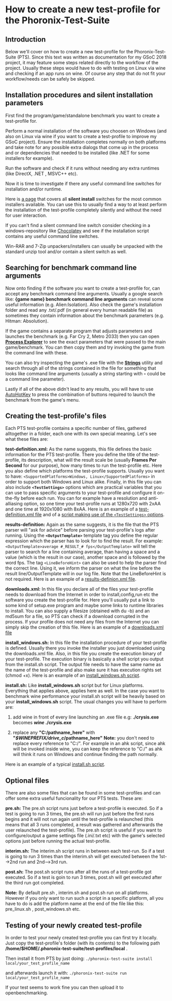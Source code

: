 # How to create a new test-profile for the Phoronix-Test-Suite

## Introduction
Below we'll cover on how to create a new test-profile for the Phoronix-Test-Suite (PTS).
Since this text was written as documentation for my GSoC 2018 project, it may feature some steps related directly to the workflow of the project.
Usually these steps would have to do with testing on Linux via wine and checking if an app runs on wine.
Of course any step that do not fit your workflow/needs can be safely be skipped.

## Installation procedures and silent installation parameters

First find the program/game/standalone benchmark you want to create a test-profile for.

Perform a normal installation of the software you choosen on Windows (and also on Linux via wine if you want to create a test-profile to improve my GSoC project).
Ensure the installation completes normally on both platforms and take note for any possible extra dialogs that come up in the process and or dependencies that needed to be installed (like .NET for some installers for example).

Run the software and check if it runs without needing any extra runtimes (like DirectX, .NET , MSVC++ etc).

Now it is time to investigate if there any useful command line switches for installation and/or runtime.

Here is [a page](http://unattended.sourceforge.net/installers.php) that covers all **silent install** switches for the most common installers available.
You can use this to usually find a way to at least perform the installation of the test-profile completely silently and without the need for user interaction.

If you can't find a silent command line switch consider checking in a windows-repository like [Chocolatey](https://chocolatey.org/) and see if the installation script contains any useful command line switches.

Win-RAR and 7-Zip unpackers/installers can usually be unpacked with the standard unzip tool and/or contain a silent switch as well.

## Searching for benchmark command line arguments

Now onto finding if the software you want to create a test-profile for, can accept any benchmark command line arguments. 
Usually a google search like: **{game name} benchmark command line arguments** can reveal some useful information (e.g. Alien:Isolation).
Also check the game's installation folder and read any .txt/.pdf (in general every human readable file) as sometimes they contain information about the benchmark parameters (e.g. Hitman: Absolution).

If the game contains a separate program that adjusts parameters and launches the benchmark (e.g. Far Cry 2, Metro 2033) then you can open **[Process Explorer](https://docs.microsoft.com/en-us/sysinternals/downloads/process-explorer)** to see the exact parameters that were passed to the main game/benchmark.
You can then copy them and try invoking the game from the command line with these.

You can also try inspecting the game's .exe file with the **[Strings](https://docs.microsoft.com/en-us/sysinternals/downloads/strings)** utility and search through all of the strings contained in the file for something that looks like command line arguments (usually a string starting with **-** could be a command line parameter).

Lastly if all of the above didn't lead to any results, you will have to use [AutoHotKey](https://autohotkey.com/) to press the combination of buttons required to launch the benchmark from the game's menu.

## Creating the test-profile's files

Each PTS test-profile contains a specific number of files, gathered alltogether in a folder, each one with its own special meaning.
Let's see what these files are:

**test-definition.xml:** As the name suggests, this file defines the basic information for the PTS test-profile. There you define the title of the test-profile, its description, what will the result scale be (usually **Frames Per Second** for our purpose), how many times to run the test-profile etc.
Here you also define which platforms the test-profile supports.
Usually you want to have: `<SupportedPlatforms>Windows, Linux</SupportedPlatforms>` in order to support both Windows and Linux alike.
Finally, in this file you can also include **`<TestSettings>`** options which are practical variables that you can use to pass specific arguments to your test-profile and configure it on-the-fly before each run. You can for example have a resolution and anti-alliasing option, so one time your test-profile runs at 1280x720 with 2xAA and one time at 1920x1080 with 8xAA.
Here is an example of a [test-definition.xml file](https://github.com/moihack/wineSHOCK/blob/profiles/tmnations/test-definition.xml) and of a [script making use of the `<TestSettings>` options](https://github.com/moihack/wineSHOCK/blob/profiles/3dmark2006/install_windows.sh#L54).

**results-definition:** Again as the same suggests, it is the file that the PTS parser will "ask for advice" before parsing your test-profile's logs after running.
Using the **`<OutputTemplate>`** template tag you define the regular expression which the parser has to look for to find the result.
For example:     `<OutputTemplate>average #_RESULT_# fps</OutputTemplate>` will tell the parser to search for a line containing average, than having a space and a value (which is the result in our case), another space and is followed by the word fps.
The tag `<LineBeforeHint>` can also be used to help the parser find the correct line. Using it, we inform the parser on what the line before the result line/OutputTemplate will in our log file. Note that the LineBeforeHint is not required.
Here is an example of a [results-definion.xml file](https://github.com/moihack/wineSHOCK/blob/profiles/tmnations/results-definition.xml).

**downloads.xml:** In this file you declare all of the files your test-profile needs to download from the Internet in order to install,config,run etc the software you create the test-profile for.
Here you'll usually put a link to some kind of setup.exe program and maybe some links to runtime libraries to install.
You can also supply a filesize (obtained with du -b) and an md5sum for a file, so PTS can check if a download corrupted in the process. If your profile does not need any files from the Internet you can simply skip the creation of this file.
Here is an example of a [downloads.xml file](https://github.com/moihack/wineSHOCK/blob/profiles/stalker_cs/downloads.xml)

**install_windows.sh:** In this file the installation procedure of your test-profile is defined. Usually there you invoke the installer you just downloaded using the downloads.xml file. Also, in this file you create the execution binary of your test-profile. The execution binary is basically a shell script you output from the install.sh script. The output file needs to have the same name as the name of the test-profile and also make sure it has execution rights set (chmod +x). Here is an example of an [install_windows.sh script](https://github.com/moihack/wineSHOCK/blob/profiles/stalker_cs/install_windows.sh).

**install.sh:** Like **install_windows.sh** script but for Linux platforms. Everything that applies above, applies here as well. In the case you want to benchmark wine performance your install.sh script will be heavily based on your **install_windows.sh** script.
The usual changes you will have to perform are:

1. add wine in front of every line launching an .exe file
e.g: **./crysis.exe** becomes **_wine_ ./crysis.exe**

2. replace any **"C:/pathname_here"** with __"*$WINEPREFIX/drive_c*/pathname_here"__
**Note:** you don't need to replace every reference to "C:/". For example in an ahk script, since ahk will be invoked inside wine, you can keep the reference to "C:/" as ahk will think it runs on Windows and continue finding the path normally.

Here is an example of a typical [install.sh script](https://github.com/moihack/wineSHOCK/blob/profiles/stalker_cs/install.sh).

## Optional files

There are also some files that can be found in some test-profiles and can offer some extra useful funcionality for our PTS tests.
These are:

**pre.sh:** The pre.sh script runs just before a test-profile is executed.
So if a test is going to run 3 times, the pre.sh will run just before the first runs begins and it will not run again until the test-profile is relaunched (this means that all 3 runs completed, a result was gathered and afterwards the user relaunched the test-profile).
The pre.sh script is useful if you want to configure/output a game settings file (.ini/.txt etc) with the game's selected options just before running the actual test-profile.

**interim.sh:** The interim.sh script runs in between each test-run. So if a test is going to run 3 times than the interim.sh will get executed 
between the 1st-->2nd run and 2nd-->3rd run.

**post.sh:** The post.sh script runs after all the runs of a test-profile got executed. So if a test is goin to run 3 times, post.sh will get executed after the third run got completed.

**Note:** By default pre.sh , interim.sh and post.sh run on all platforms.
However if you only want to run such a script in a specific platform, all you have to do is add the platform name at the end of the file like this: pre_linux.sh , post_windows.sh etc.

## Testing of your newly created test-profile

In order to test your newly created test-profile you can first try it locally.
Just copy the test-profile's folder (with its contents) to the following path **/home/$HOME/.phoronix-test-suite/test-profiles/local** .

Then install it from PTS by just doing:
`./phoronix-test-suite install local/your_test_profile_name`

and afterwards launch it with:
`./phoronix-test-suite run local/your_test_profile_name`

If your test seems to work fine you can then upload it to openbenchmarking.
